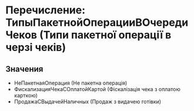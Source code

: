 ﻿# Перечисление: ТипыПакетнойОперацииВОчередиЧеков (Типи пакетної операції в черзі чеків)

## Значения

- НеПакетнаяОперация (Не пакетна операція)
- ФискализацияЧекаСОплатойКартой (Фіскалізація чека з оплатою карткою)
- ПродажаСВыдачейНаличных (Продаж з видачею готівки)

